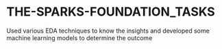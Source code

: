 # THE-SPARKS-FOUNDATION_TASKS
Used various EDA techniques to know the insights and developed some machine learning models to determine the outcome
